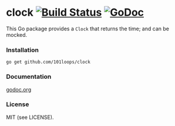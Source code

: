 clock [![Build Status](https://secure.travis-ci.org/101loops/clock.png)](https://travis-ci.org/101loops/clock) [![GoDoc](https://camo.githubusercontent.com/6bae67c5189d085c05271a127da5a4bbb1e8eb2c/68747470733a2f2f676f646f632e6f72672f6769746875622e636f6d2f736d61727479737472656574732f676f636f6e7665793f7374617475732e706e67)](http://godoc.org/github.com/101loops/clock)
======

This Go package provides a `Clock` that returns the time; and can be mocked.

### Installation
`go get github.com/101loops/clock`

### Documentation
[godoc.org](http://godoc.org/github.com/101loops/clock)

### License
MIT (see LICENSE).
